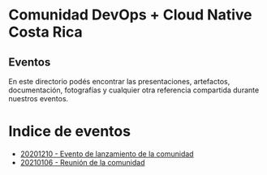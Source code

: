 # Comunidad DevOps + Cloud Native Costa Rica
## Eventos

En este directorio podés encontrar las presentaciones, artefactos, documentación, fotografías y cualquier otra referencia compartida durante nuestros eventos.

# Indice de eventos

- [20201210 - Evento de lanzamiento de la comunidad](20201210_Lanzamiento/README.md)
- [20210106 - Reunión de la comunidad](20210106_Comunidad/README.md)
